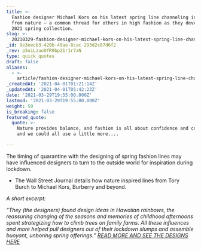 ```yaml
---
title: >-
  Fashion designer Michael Kors on his latest spring line channeling inspiration
  from nature – a common thread for others in high fashion as they developed the
  2021 spring collection.
slug: >-
  20210329-fashion-designer-michael-kors-on-his-latest-spring-line-channeling-inspiration-from-nature
_id: 9e3eecb3-420b-49ae-8cac-293d2c87d6f2
_rev: p5oiLzuoOfR9bp21r1r7xN
type: quick_quotes
draft: false
aliases:
  - >-
    article/fashion-designer-michael-kors-on-his-latest-spring-line-channeling-inspiration-from-nature-a-common-thread-for-others-in-high-fashion-as-they-developed-the-2021-spring-collection/
_createdAt: '2021-04-01T01:21:14Z'
_updatedAt: '2021-04-01T05:42:23Z'
date: '2021-03-29T19:55:00.000Z'
lastmod: '2021-03-29T19:55:00.000Z'
weight: 50
is_breaking: false
featured_quote:
  quote: >-
    Nature provides balance, and fashion is all about confidence and comfort,
    and we could all use a little more....

---
```

The timing of quarantine with the designing of spring fashion lines may have influenced designers to turn to the outside world for inspiration during lockdown.

* The Wall Street Journal details how nature inspired lines from Tory Burch to Michael Kors, Burberry and beyond.

_A short excerpt:_

_“They (the designers) found design ideas in Hawaiian rainbows, the reassuring changing of the seasons and memories of childhood afternoons spent strategizing how to climb trees on family farms. All these influences and more helped pull designers out of their lockdown slumps and assemble buoyant, unboring spring offerings.”_ [_READ MORE AND SEE THE DESIGNS HERE_](https://www.wsj.com/articles/stella-mccartney-michael-kors-tory-burch-and-more-on-getting-inspired-by-nature-11616817600)